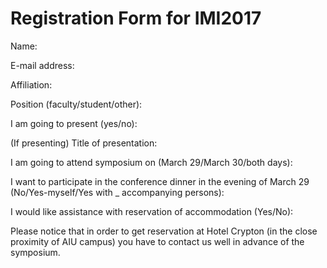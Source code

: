 # Registration Form for IMI2017

Name:

E-mail address:

Affiliation:

Position (faculty/student/other):

I am going to present (yes/no):

(If presenting) Title of presentation:

I am going to attend symposium on (March 29/March 30/both days):

I want to participate in the conference dinner in the evening of March 29 (No/Yes-myself/Yes with _ accompanying persons):

I would like assistance with reservation of accommodation (Yes/No):

Please notice that in order to get reservation at Hotel Crypton (in the close proximity of AIU campus) you have to contact us well in advance of the symposium.
